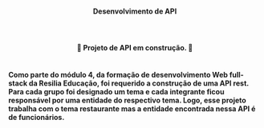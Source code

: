 #  <h4 align="center"> Desenvolvimento de API <h4>
<br>
<h4 align="center"> 
🚧 Projeto de API em construção. 🚧
<h4>
<br>
Como parte do módulo 4, da formação de desenvolvimento Web full-stack da Resilia Educação, foi requerido a construção de uma API rest. Para cada grupo foi designado um tema e cada integrante ficou responsável por uma entidade do respectivo tema. Logo, esse projeto trabalha com o tema restaurante mas a entidade encontrada nessa API é de funcionários.  

